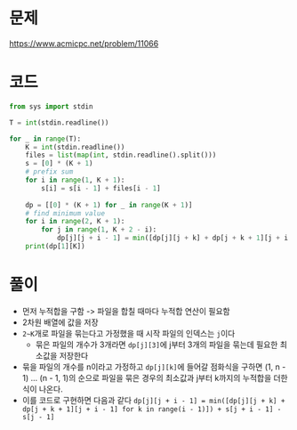 # 문제
https://www.acmicpc.net/problem/11066

# 코드
```python
from sys import stdin

T = int(stdin.readline())

for _ in range(T):
    K = int(stdin.readline())
    files = list(map(int, stdin.readline().split()))
    s = [0] * (K + 1)
    # prefix sum
    for i in range(1, K + 1):
        s[i] = s[i - 1] + files[i - 1]
    
    dp = [[0] * (K + 1) for _ in range(K + 1)]
    # find minimum value
    for i in range(2, K + 1):
        for j in range(1, K + 2 - i):
            dp[j][j + i - 1] = min([dp[j][j + k] + dp[j + k + 1][j + i - 1] for k in range(i - 1)]) + s[j + i - 1] - s[j - 1]
    print(dp[1][K])
```

# 풀이
- 먼저 누적합을 구함 -> 파일을 합칠 때마다 누적합 연산이 필요함
- 2차원 배열에 값을 저장
- `2~K`개로 파일을 묶는다고 가정했을 때 시작 파일의 인덱스는 `j`이다
	- 묶은 파일의 개수가 3개라면 `dp[j][3]`에 j부터 3개의 파일을 묶는데 필요한 최소값을 저장한다
- 묶을 파일의 개수를 n이라고 가정하고 `dp[j][k]`에 들어갈 점화식을 구하면 (1, n - 1) ... (n - 1, 1)의 순으로 파일을 묶은 경우의 최소값과 j부터 k까지의 누적합을 더한 식이 나온다.
- 이를 코드로 구현하면 다음과 같다
	`dp[j][j + i - 1] = min([dp[j][j + k] + dp[j + k + 1][j + i - 1] for k in range(i - 1)]) + s[j + i - 1] - s[j - 1]`
	